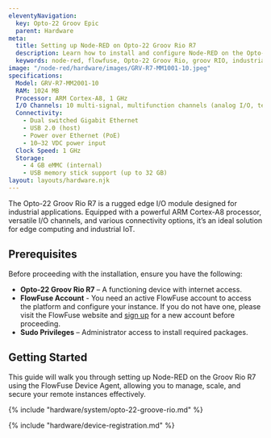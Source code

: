 ```yaml
---
eleventyNavigation:
  key: Opto-22 Groov Epic
  parent: Hardware
meta:
  title: Setting up Node-RED on Opto-22 Groov Rio R7
  description: Learn how to install and configure Node-RED on the Opto-22 Groov Rio R7, a rugged edge I/O module for industrial applications.
  keywords: node-red, flowfuse, Opto-22 Groov Rio, groov RIO, industrial IoT, edge computing
image: "/node-red/hardware/images/GRV-R7-MM1001-10.jpeg"
specifications:
  Model: GRV-R7-MM2001-10
  RAM: 1024 MB
  Processor: ARM Cortex-A8, 1 GHz
  I/O Channels: 10 multi-signal, multifunction channels (analog I/O, temperature, discrete I/O, mechanical relays)
  Connectivity:
    - Dual switched Gigabit Ethernet
    - USB 2.0 (host)
    - Power over Ethernet (PoE)
    - 10–32 VDC power input
  Clock Speed: 1 GHz
  Storage:
    - 4 GB eMMC (internal)
    - USB memory stick support (up to 32 GB)
layout: layouts/hardware.njk
---
```


The Opto-22 Groov Rio R7 is a rugged edge I/O module designed for industrial applications. Equipped with a powerful ARM Cortex-A8 processor, versatile I/O channels, and various connectivity options, it’s an ideal solution for edge computing and industrial IoT.

## Prerequisites

Before proceeding with the installation, ensure you have the following:

- **Opto-22 Groov Rio R7** – A functioning device with internet access.
- **FlowFuse Account** - You need an active FlowFuse account to access the platform and configure your instance. If you do not have one, please visit the FlowFuse website and [sign up](https://app.flowfuse.com/account/create) for a new account before proceeding.
- **Sudo Privileges** – Administrator access to install required packages.

## Getting Started

This guide will walk you through setting up Node-RED on the Groov Rio R7 using the FlowFuse Device Agent, allowing you to manage, scale, and secure your remote instances effectively.

{% include "hardware/system/opto-22-groove-rio.md" %}

{% include "hardware/device-registration.md" %}
